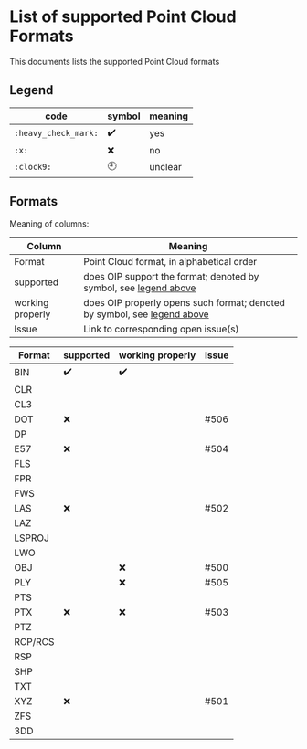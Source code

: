 # List of supported Point Cloud Formats 

This documents lists the supported Point Cloud formats

## Legend

| code | symbol | meaning |
|-----|-----|-----|
| `:heavy_check_mark:` | :heavy_check_mark: | yes |
| `:x:` | :x: | no |
| `:clock9:` | :clock9: | unclear |

## Formats

Meaning of columns:

| Column | Meaning |
|--------|---------|
| Format |Point Cloud format, in alphabetical order |
| supported | does OIP support the format; denoted by symbol, see [legend above](#legend) |
| working properly | does OIP properly opens such format; denoted by symbol, see [legend above](#legend) |
| Issue | Link to corresponding open issue(s) |

| Format                                | supported            | working properly     | Issue |
|---------------------------------------|----------------------|----------------------|-------|
| BIN                                   | :heavy_check_mark:   | :heavy_check_mark:   |       |
| CLR                                   |                      |                      |       |
| CL3                                   |                      |                      |       |
| DOT                                   | :x:                  |                      | #506  |
| DP                                    |                      |                      |       |
| E57                                   | :x:                  |                      | #504  |
| FLS                                   |                      |                      |       |
| FPR                                   |                      |                      |       |
| FWS                                   |                      |                      |       |
| LAS                                   | :x:                  |                      | #502  |
| LAZ                                   |                      |                      |       |
| LSPROJ                                |                      |                      |       |
| LWO                                   |                      |                      |       |
| OBJ                                   |                      | :x:                  | #500  |
| PLY                                   |                      | :x:                  | #505  |
| PTS                                   |                      |                      |       |
| PTX                                   | :x:                  | :x:                  | #503  |
| PTZ                                   |                      |                      |       |
| RCP/RCS                               |                      |                      |       |
| RSP                                   |                      |                      |       |
| SHP                                   |                      |                      |       |
| TXT                                   |                      |                      |       |
| XYZ                                   | :x:                  |                      | #501  |
| ZFS                                   |                      |                      |       |
| 3DD                                   |                      |                      |       |
















